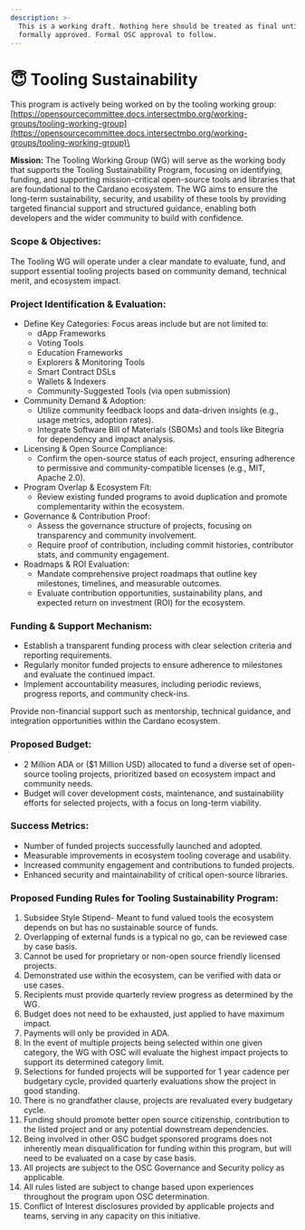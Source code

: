 ```yaml
---
description: >-
  This is a working draft. Nothing here should be treated as final until
  formally approved. Formal OSC approval to follow.
---
```


# 😇 Tooling Sustainability

This program is actively being worked on by the tooling working group:\
[https://opensourcecommittee.docs.intersectmbo.org/working-groups/tooling-working-group](https://opensourcecommittee.docs.intersectmbo.org/working-groups/tooling-working-group)\


**Mission:** The Tooling Working Group (WG) will serve as the working body that supports the Tooling Sustainability Program, focusing on identifying, funding, and supporting mission-critical open-source tools and libraries that are foundational to the Cardano ecosystem. The WG aims to ensure the long-term sustainability, security, and usability of these tools by providing targeted financial support and structured guidance, enabling both developers and the wider community to build with confidence.

### **Scope & Objectives:**

The Tooling WG will operate under a clear mandate to evaluate, fund, and support essential tooling projects based on community demand, technical merit, and ecosystem impact.

### Project Identification & Evaluation:

* Define Key Categories: Focus areas include but are not limited to:
  * dApp Frameworks
  * Voting Tools
  * Education Frameworks
  * Explorers & Monitoring Tools
  * Smart Contract DSLs
  * Wallets & Indexers
  * Community-Suggested Tools (via open submission)
* Community Demand & Adoption:
  * Utilize community feedback loops and data-driven insights (e.g., usage metrics, adoption rates).
  * Integrate Software Bill of Materials (SBOMs) and tools like Bitegria for dependency and impact analysis.
* Licensing & Open Source Compliance:
  * Confirm the open-source status of each project, ensuring adherence to permissive and community-compatible licenses (e.g., MIT, Apache 2.0).
* Program Overlap & Ecosystem Fit:
  * Review existing funded programs to avoid duplication and promote complementarity within the ecosystem.
* Governance & Contribution Proof:
  * Assess the governance structure of projects, focusing on transparency and community involvement.
  * Require proof of contribution, including commit histories, contributor stats, and community engagement.
* Roadmaps & ROI Evaluation:
  * Mandate comprehensive project roadmaps that outline key milestones, timelines, and measurable outcomes.
  * Evaluate contribution opportunities, sustainability plans, and expected return on investment (ROI) for the ecosystem.

### Funding & Support Mechanism:

* Establish a transparent funding process with clear selection criteria and reporting requirements.
* Regularly monitor funded projects to ensure adherence to milestones and evaluate the continued impact.
* Implement accountability measures, including periodic reviews, progress reports, and community check-ins.

Provide non-financial support such as mentorship, technical guidance, and integration opportunities within the Cardano ecosystem.

### Proposed Budget:

* 2 Million ADA or ($1 Million USD) allocated to fund a diverse set of open-source tooling projects, prioritized based on ecosystem impact and community needs.
* Budget will cover development costs, maintenance, and sustainability efforts for selected projects, with a focus on long-term viability.

### Success Metrics:

* Number of funded projects successfully launched and adopted.
* Measurable improvements in ecosystem tooling coverage and usability.
* Increased community engagement and contributions to funded projects.
* Enhanced security and maintainability of critical open-source libraries.

### Proposed Funding Rules for Tooling Sustainability Program:

1. Subsidee Style Stipend- Meant to fund valued tools the ecosystem depends on but has no sustainable source of funds.
2. Overlapping of external funds is a typical no go, can be reviewed case by case basis.
3. Cannot be used for proprietary or non-open source friendly licensed projects.
4. Demonstrated use within the ecosystem, can be verified with data or use cases.
5. Recipients must provide quarterly review progress as determined by the WG.
6. Budget does not need to be exhausted, just applied to have maximum impact.
7. Payments will only be provided in ADA.
8. In the event of multiple projects being selected within one given category, the WG with OSC will evaluate the highest impact projects to support its determined category limit.
9. Selections for funded projects will be supported for 1 year cadence per budgetary cycle, provided quarterly evaluations show the project in good standing.
10. There is no grandfather clause, projects are revaluated every budgetary cycle.
11. Funding should promote better open source citizenship, contribution to the listed project and or any potential downstream dependencies.
12. Being involved in other OSC budget sponsored programs does not inherently mean disqualification for funding within this program, but will need to be evaluated on a case by case basis.
13. All projects are subject to the OSC Governance and Security policy as applicable.
14. All rules listed are subject to change based upon experiences throughout the program upon OSC determination.
15. Conflict of Interest disclosures provided by applicable projects and teams, serving in any capacity on this initiative.
